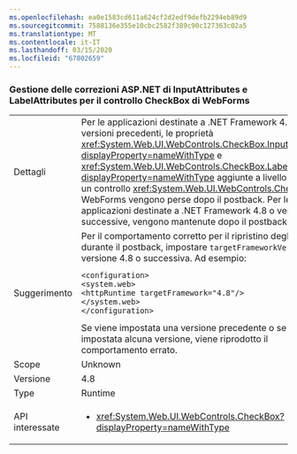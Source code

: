 ```yaml
---
ms.openlocfilehash: ea0e1583cd611a624cf2d2edf9defb2294eb89d9
ms.sourcegitcommit: 7588136e355e10cbc2582f389c90c127363c02a5
ms.translationtype: MT
ms.contentlocale: it-IT
ms.lasthandoff: 03/15/2020
ms.locfileid: "67802659"
---
```

### <a name="aspnet-fix-handling-of-inputattributes-and-labelattributes-for-webforms-checkbox-control"></a>Gestione delle correzioni ASP.NET di InputAttributes e LabelAttributes per il controllo CheckBox di WebForms

|   |   |
|---|---|
|Dettagli|Per le applicazioni destinate a .NET Framework 4.7.2 e versioni precedenti, le proprietà <xref:System.Web.UI.WebControls.CheckBox.InputAttributes?displayProperty=nameWithType> e <xref:System.Web.UI.WebControls.CheckBox.LabelAttributes?displayProperty=nameWithType> aggiunte a livello di codice a un controllo <xref:System.Web.UI.WebControls.CheckBox> di WebForms vengono perse dopo il postback. Per le applicazioni destinate a .NET Framework 4.8 o versioni successive, vengono mantenute dopo il postback.|
|Suggerimento|Per il comportamento corretto per il ripristino degli attributi durante il postback, impostare <code>targetFrameworkVersion</code> sulla versione 4.8 o successiva. Ad esempio:<pre><code class="lang-xml">&lt;configuration&gt;&#13;&#10;&lt;system.web&gt;&#13;&#10;&lt;httpRuntime targetFramework=&quot;4.8&quot;/&gt;&#13;&#10;&lt;/system.web&gt;&#13;&#10;&lt;/configuration&gt;&#13;&#10;</code></pre>Se viene impostata una versione precedente o se non viene impostata alcuna versione, viene riprodotto il comportamento errato.|
|Scope|Unknown|
|Versione|4.8|
|Type|Runtime|
|API interessate|<ul><li><xref:System.Web.UI.WebControls.CheckBox?displayProperty=nameWithType></li></ul>|
